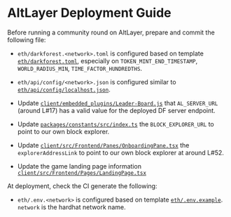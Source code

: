 # AltLayer Deployment Guide

Before running a community round on AltLayer, prepare and commit the following file:

- `eth/darkforest.<network>.toml` is configured based on template [`eth/darkforest.toml`](https://github.com/alt-research/darkforest-eth/blob/master/darkforest.toml), especially on `TOKEN_MINT_END_TIMESTAMP`, `WORLD_RADIUS_MIN`, `TIME_FACTOR_HUNDREDTHS`.

- `eth/api/config/<network>.json` is configured similar to [`eth/api/config/localhost.json`](https://github.com/alt-research/darkforest-eth/blob/master/api/config/localhost.json).

- Update [`client/embedded_plugins/Leader-Board.js`](https://github.com/alt-research/darkforest-client/blob/master/embedded_plugins/Leader-Board.js) that `AL_SERVER_URL` (around L#17) has a valid value for the deployed DF server endpoint.

- Update [`packages/constants/src/index.ts`](https://github.com/alt-research/darkforest-packages/blob/master/constants/src/index.ts) the `BLOCK_EXPLORER_URL` to point to our own block explorer.

- Update [`client/src/Frontend/Panes/OnboardingPane.tsx`](https://github.com/alt-research/darkforest-client/blob/master/src/Frontend/Panes/OnboardingPane.tsx) the `explorerAddressLink` to point to our own block explorer at around L#52.

- Update the game landing page information [`client/src/Frontend/Pages/LandingPage.tsx`](https://github.com/alt-research/darkforest-client/blob/master/src/Frontend/Pages/LandingPage.tsx)

At deployment, check the CI generate the following:

- `eth/.env.<network>` is configured based on template [`eth/.env.example`](https://github.com/alt-research/darkforest-eth/blob/master/.env.example). `network` is the hardhat network name.

